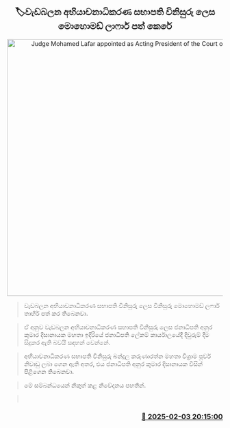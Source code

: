 <p align='center'><b><h2 align='center' title='Judge Mohamed Lafar appointed as Acting President of the Court of Appeal'>🏷වැඩබලන අභියාචනාධිකරණ සභාපති විනිසුරු ලෙස මොහොමඩ් ලාෆාර් පත් කෙරේ</h2></b></p>
<p align='center'><img src='https://helakuru.sgp1.cdn.digitaloceanspaces.com/esana/images/lib/anura-president-lathif.jpg' width='600' alt='Judge Mohamed Lafar appointed as Acting President of the Court of Appeal'></p>

> වැඩබලන අභියාචනාධිකරණ සභාපති විනිසුරු ලෙස විනිසුරු මොහොමඩ් ලෆාර් තාහිර් පත් කර තිබෙනවා.

> ඒ අනුව වැඩබලන අභියාචනාධිකරණ සභාපති විනිසුරු ලෙස ජනාධිපති අනුර කුමාර දිසානායක මහතා ඉදිරියේ ජනාධිපති ලේකම් කාර්යාලයේදී දිවුරුම් දීම සිදුකර ඇති බවයි සඳහන් වෙන්නේ.

> අභියාචනාධිකරණ සභාපති විනිසුරු බන්දුල කරුණාරත්න මහතා විශ්‍රාම පූර්ව නිවාඩු ලබා ගෙන ඇති අතර, එය ජනාධිපති අනුර කුමාර දිසානායක විසින් පිළිගෙන තිබෙනවා.

> මේ සම්බන්ධයෙන් නිකුත් කළ නිවේදනය පහතින්. 

>  



<h3 align='right'><a href='https://www.helakuru.lk/esana/p/107138/'>📅 2025-02-03 20:15:00</a></h3>
